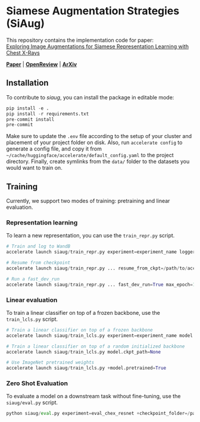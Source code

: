 # Siamese Augmentation Strategies (SiAug)

This repository contains the implementation code for paper: <br>
[Exploring Image Augmentations for Siamese Representation Learning with Chest X-Rays](https://openreview.net/pdf?id=xkmhsBITaCw)

[**Paper**](https://openreview.net/pdf?id=xkmhsBITaCw) | [**OpenReview**](https://openreview.net/forum?id=xkmhsBITaCw) | [**ArXiv**](https://arxiv.org/abs/2301.12636)

## Installation
To contribute to _siaug_, you can install the package in editable mode:

```python
pip install -e .
pip install -r requirements.txt
pre-commit install
pre-commit
```

Make sure to update the `.env` file according to the setup of your cluster and placement of your project folder on disk. Also, run `accelerate config` to generate a config file, and copy it from `~/cache/huggingface/accelerate/default_config.yaml` to the project directory. Finally, create symlinks from the `data/` folder to the datasets you would want to train on.

## Training
Currently, we support two modes of training: pretraining and linear evaluation. 

### Representation learning
To learn a new representation, you can use the `train_repr.py` script.

```python
# Train and log to WandB
accelerate launch siaug/train_repr.py experiment=experiment_name logger=wandb

# Resume from checkpoint
accelerate launch siaug/train_repr.py ... resume_from_ckpt=/path/to/accelerate/ckpt/dir

# Run a fast_dev_run
accelerate launch siaug/train_repr.py ... fast_dev_run=True max_epoch=10 log_every_n_steps=1 ckpt_every_n_epochs=1
```

### Linear evaluation
To train a linear classifier on top of a frozen backbone, use the `train_lcls.py` script.

```python
# Train a linear classifier on top of a frozen backbone
accelerate launch siaug/train_lcls.py experiment=experiment_name model.ckpt_path=/path/to/model/weights

# Train a linear classifier on top of a random initialized backbone
accelerate launch siaug/train_lcls.py model.ckpt_path=None

# Use ImageNet pretrained weights
accelerate launch siaug/train_lcls.py +model.pretrained=True
```

### Zero Shot Evaluation

To evaluate a model on a downstream task without fine-tuning, use the `siaug/eval.py` script.

```python
python siaug/eval.py experiment=eval_chex_resnet +checkpoint_folder=/path/to/model/checkpoints/folder +save_path=/path/to/save/resulting/pickle/files
```



